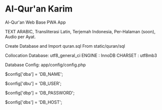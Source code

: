 # Al-Qur'an Karim 
Al-Qur'an Web Base PWA App

TEXT ARABIC, Transliterasi Latin, Terjemah Indonesia, Per-Halaman (soon), Audio per Ayat.

Create Database and Import quran.sql From static/quran/sql

Collocation Database: utf8_general_ci
ENGINE 	: InnoDB
CHARSET : utf8mb3

Database Config:
app/config/config.php

$config['dba'] = 'DB_NAME';

$config['dbu'] = 'DB_USER';

$config['dbp'] = 'DB_PASSWORD';

$config['dbs'] = 'DB_HOST';
